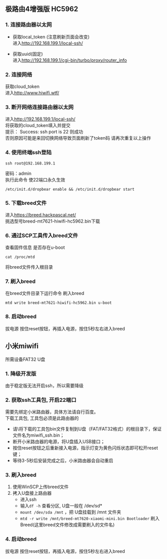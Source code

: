 ## 极路由4增强版 HC5962

### 1. 连接路由器以太网
* 获取local_token (注意刷新页面会改变)  
进入<http://192.168.199.1/local-ssh/>  
  
* 获取uuid(固定)  
进入<http://192.168.199.1/cgi-bin/turbo/proxy/router_info>  

### 2. 连接网络
获取cloud_token  
进入<http://www.hiwifi.wtf/>  

### 3. 断开网络连接路由器以太网
进入<http://192.168.199.1/local-ssh/>  
将获取的cloud_token填入并提交  
提示： Success: ssh port is 22 则成功   
否则原因可能是来回切换网络导致页面刷新了token码 请再次重复以上操作  

### 4. 使用终端ssh登陆
```
ssh root@192.168.199.1  
```
密码：admin    
执行此命令 使22端口永久生效  
```
/etc/init.d/dropbear enable && /etc/init.d/dropbear start  
```

### 5. 下载breed文件
进入<https://breed.hackpascal.net/>  
挑选型号breed-mt7621-hiwifi-hc5962.bin下载  

### 6. 通过SCP工具传入breed文件
查看固件信息 是否存在u-boot  
```
cat /proc/mtd
```
将breed文件传入根目录
### 7. 刷入breed
在breed文件目录下运行命令 刷入breed  
```
mtd write breed-mt7621-hiwifi-hc5962.bin u-boot  
```
### 8. 启动breed
拔电源 按住reset按钮，再插入电源，按住5秒左右进入breed  

## 小米miwifi

所需设备FAT32 U盘

### 1. 降级开发版
由于稳定版无法开启ssh，所以需要降级

### 2. 获取ssh工具包, 开启22端口
需要先绑定小米路由器，具体方法请自行百度。  
下载工具包, 工具包必须是此路由器的  

* 请\将下载的工具包bin文件复制到U盘（FAT/FAT32格式）的根目录下，保证文件名为miwifi_ssh.bin；
* 断开小米路由器的电源，将U盘插入USB接口；
* 按住reset按钮之后重新接入电源，指示灯变为黄色闪烁状态即可松开reset键；
* 等待3-5秒后安装完成之后，小米路由器会自动重启

### 3. 刷入breed
1. 使用WinSCP上传breed文件
2. 拷入U盘接上路由器
    * 进入ssh
    * 输入`df -h` 查看分区, U盘一般在 /dev/sd*
    * `mount /dev/sda /mnt` ，把 U盘挂载到 /mnt 文件夹
    * `mtd -r write /mnt/breed-mt7620-xiaomi-mini.bin Bootloader` 刷入 Breed(这里breed文件修改成需要刷入的文件名)

### 4. 启动breed
拔电源 按住reset按钮，再插入电源，按住5秒左右进入breed  



